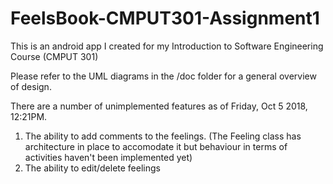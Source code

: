 # FeelsBook-CMPUT301-Assignment1
This is an android app I created for my Introduction to Software Engineering Course (CMPUT 301)


Please refer to the UML diagrams in the /doc folder for a general overview of design.

There are a number of unimplemented features as of Friday, Oct 5 2018, 12:21PM.

1. The ability to add comments to the feelings. (The Feeling class has architecture in place to accomodate it but behaviour in terms of activities haven't been implemented yet)
2. The ability to edit/delete feelings

